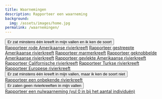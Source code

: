 ```yaml
---
title: Waarnemingen
description: Rapporteer een waarneming
background:
  img: /assets/images/home.jpg
permalink: /waarnemingen/
---
```


<div class="accordion accordion-flush" id="steps">
  <div class="accordion-item">
    <div class="accordion-header" id="heading-step-1">
      <button class="accordion-button collapsed" type="button" data-bs-toggle="collapse" data-bs-target="#step-1" aria-expanded="true" aria-controlled="step-1">
        Er zat minstens één kreeft in mijn vallen en ik ken de soort
      </button>
    </div>
    <div id="step-1" class="accordion-collapse collapse" aria-labelledby="heading-step-1" data-bs-parent="#steps">
      <div class="accordion-body">
        <div class="list-group">
          <a class="list-group-item list-group-item-action" href="https://waarnemingen.be/events/craywatch-procambarus-clarkii/">Rapporteer rode Amerikaanse rivierkreeft</a>
          <a class="list-group-item list-group-item-action" href="https://waarnemingen.be/events/craywatch-procambarus-acutus/">Rapporteer gestreepte Amerikaanse rivierkreeft</a>
          <a class="list-group-item list-group-item-action" href="https://waarnemingen.be/events/craywatch-procambarus-virginalis/">Rapporteer marmerkreeft</a>
          <a class="list-group-item list-group-item-action" href="https://waarnemingen.be/events/craywatch-faxonius-virilis/">Rapporteer geknobbelde Amerikaanse rivierkreeft</a>
          <a class="list-group-item list-group-item-action" href="https://waarnemingen.be/events/craywatch-faxonius-limosus/">Rapporteer gevlekte Amerikaanse rivierkreeft</a>
          <a class="list-group-item list-group-item-action" href="https://waarnemingen.be/events/craywatch-pacifastacus-leniusculus/">Rapporteer Californische rivierkreeft</a>
          <a class="list-group-item list-group-item-action" href="https://waarnemingen.be/events/craywatch-pontastacus-leptodactylus/">Rapporteer Turkse rivierkreeft</a>
          <a class="list-group-item list-group-item-action" href="https://waarnemingen.be/events/craywatch-astacus-astacus/">Rapporteer Europese rivierkreeft</a>
        </div>
      </div>
    </div>
  </div>
  <div class="accordion-item">
    <div class="accordion-header" id="heading-step-2">
      <button class="accordion-button collapsed" type="button" data-bs-toggle="collapse" data-bs-target="#step-2" aria-expanded="true" aria-controlled="step-2">
        Er zat minstens één kreeft in mijn vallen, maar ik ken de soort niet
      </button>
    </div>
    <div id="step-2" class="accordion-collapse collapse" aria-labelledby="heading-step-2" data-bs-parent="#steps">
      <div class="accordion-body">
        <div class="list-group">
          <a class="list-group-item list-group-item-action" href="https://waarnemingen.be/events/craywatch-crayfish-indet/">Rapporteer een onbekende rivierkreeft</a>
        </div>
      </div>
    </div>
  </div>
  <div class="accordion-item">
    <div class="accordion-header" id="heading-step-3">
      <button class="accordion-button collapsed" type="button" data-bs-toggle="collapse" data-bs-target="#step-3" aria-expanded="true" aria-controlled="step-3">
        Er zaten geen rivierkreeften in mijn vallen
      </button>
    </div>
    <div id="step-3" class="accordion-collapse collapse" aria-labelledby="heading-step-3" data-bs-parent="#steps">
      <div class="accordion-body">
        <div class="list-group">
          <a class="list-group-item list-group-item-action" href="https://waarnemingen.be/events/craywatch-crayfish-indet/">Rapporteer een nulwaarneming (vul 0 in bij het aantal individuën)</a>
        </div>
      </div>
    </div>
  </div>
</div>
